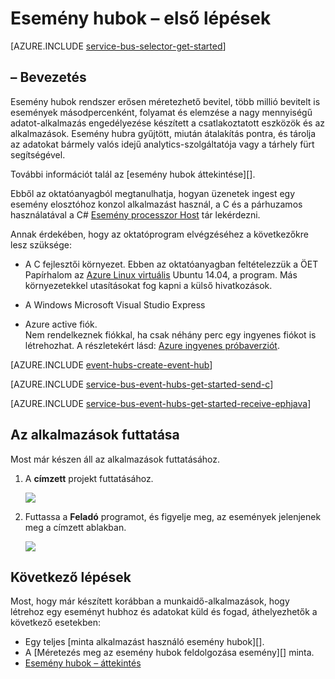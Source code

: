 <properties
    pageTitle="Első lépések az esemény hubok c |} Microsoft Azure"
    description="Ezen oktatóprogram lépéseiből Azure esemény csomópontok, használatának első lépései események c válna őket az esemény processzor állomás használatával Java-ban."
    services="event-hubs"
    documentationCenter=""
    authors="jtaubensee"
    manager="timlt"
    editor=""/>

<tags
    ms.service="event-hubs"
    ms.workload="na"
    ms.tgt_pltfrm="c"
    ms.devlang="csharp"
    ms.topic="article"
    ms.date="09/27/2016"
    ms.author="jotaub;sethm"/>

# <a name="get-started-with-event-hubs"></a>Esemény hubok – első lépések

[AZURE.INCLUDE [service-bus-selector-get-started](../../includes/service-bus-selector-get-started.md)]

## <a name="introduction"></a>– Bevezetés

Esemény hubok rendszer erősen méretezhető bevitel, több millió bevitelt is események másodpercenként, folyamat és elemzése a nagy mennyiségű adatot-alkalmazás engedélyezése készített a csatlakoztatott eszközök és az alkalmazások. Esemény hubra gyűjtött, miután átalakítás pontra, és tárolja az adatokat bármely valós idejű analytics-szolgáltatója vagy a tárhely fürt segítségével.

További információt talál az [esemény hubok áttekintése][].

Ebből az oktatóanyagból megtanulhatja, hogyan üzenetek ingest egy esemény elosztóhoz konzol alkalmazást használ, a C és a párhuzamos használatával a C# [Esemény processzor Host][] tár lekérdezni.

Annak érdekében, hogy az oktatóprogram elvégzéséhez a következőkre lesz szüksége:

+ A C fejlesztői környezet. Ebben az oktatóanyagban feltételezzük a ÖET Papírhalom az [Azure Linux virtuális](../virtual-machines/virtual-machines-linux-quick-create-cli.md) Ubuntu 14.04, a program. Más környezetekkel utasításokat fog kapni a külső hivatkozások.

+ A Windows Microsoft Visual Studio Express

+ Azure active fiók. <br/>Nem rendelkeznek fiókkal, ha csak néhány perc egy ingyenes fiókot is létrehozhat. A részletekért lásd: <a href="http://azure.microsoft.com/pricing/free-trial/?WT.mc_id=A0E0E5C02&amp;returnurl=http%3A%2F%2Fazure.microsoft.com%2Fen-us%2Fdevelop%2Fmobile%2Ftutorials%2Fget-started%2F" target="_blank">Azure ingyenes próbaverziót</a>.

[AZURE.INCLUDE [event-hubs-create-event-hub](../../includes/event-hubs-create-event-hub.md)]

[AZURE.INCLUDE [service-bus-event-hubs-get-started-send-c](../../includes/service-bus-event-hubs-get-started-send-c.md)]

[AZURE.INCLUDE [service-bus-event-hubs-get-started-receive-ephjava](../../includes/service-bus-event-hubs-get-started-receive-ephjava.md)]

## <a name="run-the-applications"></a>Az alkalmazások futtatása

Most már készen áll az alkalmazások futtatásához.

1.  A **címzett** projekt futtatásához.

    ![][21]

2.  Futtassa a **Feladó** programot, és figyelje meg, az események jelenjenek meg a címzett ablakban.

    ![][24]

## <a name="next-steps"></a>Következő lépések

Most, hogy már készített korábban a munkaidő-alkalmazások, hogy létrehoz egy eseményt hubhoz és adatokat küld és fogad, áthelyezhetők a következő esetekben:

- Egy teljes [minta alkalmazást használó esemény hubok][].
- A [Méretezés meg az esemény hubok feldolgozása esemény][] minta.
- [Esemény hubok – áttekintés][]

<!-- Images. -->
[21]: ./media/event-hubs-c-ephjava-getstarted/ephjava.png
[24]: ./media/event-hubs-c-ephjava-getstarted/receive-eph-c.png

<!-- Links -->
[Azure classic portal]: https://manage.windowsazure.com/
[Esemény processzor Host]: https://www.nuget.org/packages/Microsoft.Azure.ServiceBus.EventProcessorHost
[Esemény hubok – áttekintés]: event-hubs-overview.md
[Esemény hubok használó minta alkalmazás]: https://code.msdn.microsoft.com/Service-Bus-Event-Hub-286fd097
[Esemény feldolgozása az esemény hubok méretezése]: https://code.msdn.microsoft.com/Service-Bus-Event-Hub-45f43fc3
